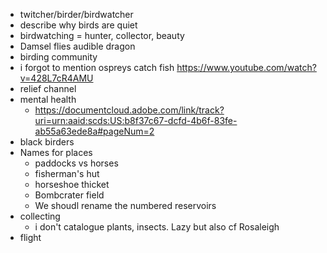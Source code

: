 - twitcher/birder/birdwatcher
- describe why birds are quiet
- birdwatching = hunter, collector, beauty
- Damsel flies audible dragon
- birding community 
- i forgot to mention ospreys catch fish https://www.youtube.com/watch?v=428L7cR4AMU
- relief channel
- mental health
    + https://documentcloud.adobe.com/link/track?uri=urn:aaid:scds:US:b8f37c67-dcfd-4b6f-83fe-ab55a63ede8a#pageNum=2
- black birders
- Names for places
    + paddocks vs horses
    + fisherman's hut
    + horseshoe thicket
    + Bombcrater field
    + We shoudl rename the numbered reservoirs
- collecting
    + i don't catalogue plants, insects. Lazy but also cf Rosaleigh
- flight
